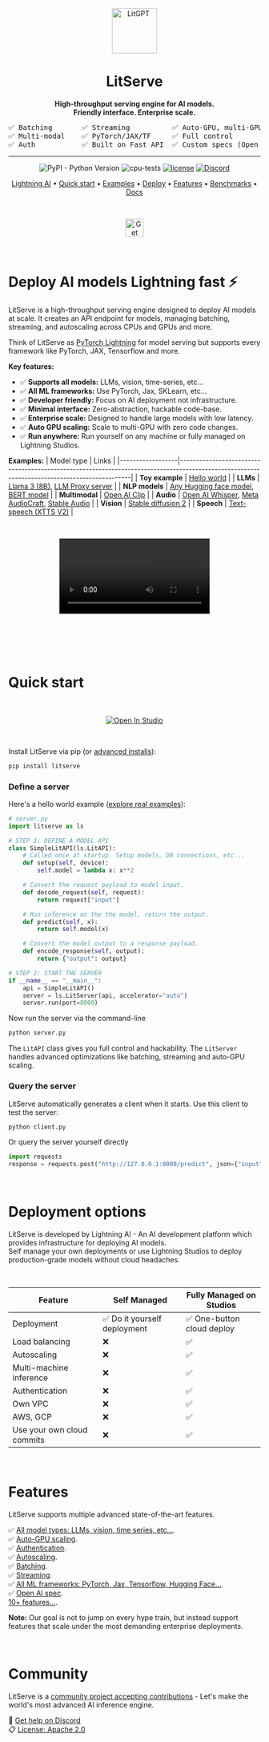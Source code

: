 <div align="center">
<img src="https://pl-bolts-doc-images.s3.us-east-2.amazonaws.com/app-2/litserveLogo.png" alt="LitGPT" height="90px"/>

# LitServe

**High-throughput serving engine for AI models.    
Friendly interface. Enterprise scale.**

<pre>
✅ Batching       ✅ Streaming          ✅ Auto-GPU, multi-GPU   
✅ Multi-modal    ✅ PyTorch/JAX/TF     ✅ Full control          
✅ Auth           ✅ Built on Fast API  ✅ Custom specs (Open AI)
</pre>



---

![PyPI - Python Version](https://img.shields.io/pypi/pyversions/litserve)
![cpu-tests](https://github.com/Lightning-AI/litserve/actions/workflows/ci-testing.yml/badge.svg) [![license](https://img.shields.io/badge/License-Apache%202.0-blue.svg)](https://github.com/Lightning-AI/litserve/blob/main/LICENSE) [![Discord](https://img.shields.io/discord/1077906959069626439?label=Get%20Help%20on%20Discord)](https://discord.gg/VptPCZkGNa)


<p align="center">
  <a href="https://lightning.ai/">Lightning AI</a> •
  <a href="#quick-start">Quick start</a> •
  <a href="#deploy-AI-models-lightning-fast-">Examples</a> •
  <a href="#deployment-options">Deploy</a> •
  <a href="#features">Features</a> •
  <a href="https://lightning.ai/docs/litserve/home/benchmarks">Benchmarks</a> •
  <a href="https://lightning.ai/docs/litserve">Docs</a>
</p>

<p align="center">

&nbsp;
  
<a target="_blank" href="https://lightning.ai/docs/litserve/home">
  <img src="https://pl-bolts-doc-images.s3.us-east-2.amazonaws.com/app-2/get-started-badge.svg" height="36px" alt="Get started"/>
</a>

</p>

</div>

&nbsp;

# Deploy AI models Lightning fast ⚡
LitServe is a high-throughput serving engine designed to deploy AI models at scale. It creates an API endpoint for models, managing batching, streaming, and autoscaling across CPUs and GPUs and more.

Think of LitServe as [PyTorch Lightning](https://github.com/Lightning-AI/pytorch-lightning) for model serving but supports every framework like PyTorch, JAX, Tensorflow and more.

**Key features:**
- ✅ **Supports all models:** LLMs, vision, time-series, etc...
- ✅ **All ML frameworks:** Use PyTorch, Jax, SKLearn, etc...
- ✅ **Developer friendly:** Focus on AI deployment not infrastructure.    
- ✅ **Minimal interface:** Zero-abstraction, hackable code-base.     
- ✅ **Enterprise scale:** Designed to handle large models with low latency.
- ✅ **Auto GPU scaling:** Scale to multi-GPU with zero code changes.    
- ✅ **Run anywhere:** Run yourself on any machine or fully managed on Lightning Studios.     

**Examples:**
| Model type         | Links                                                                                                                                       |
|------------------|---------------------------------------------------------------------------------------------------------------------------------------------|
| **Toy example** | [Hello world](#define-a-server)                                                                                                              |
| **LLMs**        | [Llama 3 (8B)](https://lightning.ai/lightning-ai/studios/openai-fault-tolerant-proxy-server), [LLM Proxy server](https://lightning.ai/lightning-ai/studios/deploy-a-voice-clone-api-coqui-xtts-v2-model) |
| **NLP models**  | [Any Hugging face model](https://lightning.ai/lightning-ai/studios/deploy-any-hugging-face-model-instantly), [BERT model](https://lightning.ai/lightning-ai/studios/deploy-a-hugging-face-bert-model) |
| **Multimodal**  | [Open AI Clip](https://lightning.ai/lightning-ai/studios/deploy-open-ai-clip-with-litserve)                                                   |
| **Audio**       | [Open AI Whisper](https://lightning.ai/lightning-ai/studios/deploy-open-ai-s-whisper-model), [Meta AudioCraft](https://lightning.ai/lightning-ai/studios/deploy-an-music-generation-api-with-meta-s-audio-craft), [Stable Audio](https://lightning.ai/lightning-ai/studios/deploy-an-audio-generation-api) |
| **Vision**      | [Stable diffusion 2](https://lightning.ai/lightning-ai/studios/deploy-a-private-api-for-stable-diffusion-2)                                   |
| **Speech**      | [Text-speech (XTTS V2)](https://lightning.ai/lightning-ai/studios/deploy-a-voice-clone-api-coqui-xtts-v2-model)                               |

&nbsp;

<div align="center" style="height: 200">
<video src="https://github.com/Lightning-AI/LitServe/assets/3640001/883b54bd-e54e-497a-8a29-0431abd77695" />
</div>

&nbsp;

# Quick start

&nbsp;

<div align="center">
<a target="_blank" href="https://lightning.ai/lightning-ai/studios/litserve-hello-world">
  <img src="https://pl-bolts-doc-images.s3.us-east-2.amazonaws.com/app-2/deploy-on-studios.svg" alt="Open In Studio"/>
</a>
</div>

&nbsp;

Install LitServe via pip (or [advanced installs](https://lightning.ai/docs/litserve/home/install)):

```bash
pip install litserve
```
    
### Define a server    
Here's a hello world example ([explore real examples](https://lightning.ai/docs/litserve/examples)):

```python
# server.py
import litserve as ls

# STEP 1: DEFINE A MODEL API
class SimpleLitAPI(ls.LitAPI):
    # Called once at startup. Setup models, DB connections, etc...
    def setup(self, device):
        self.model = lambda x: x**2  

    # Convert the request payload to model input.
    def decode_request(self, request):
        return request["input"] 

    # Run inference on the the model, return the output.
    def predict(self, x):
        return self.model(x) 

    # Convert the model output to a response payload.
    def encode_response(self, output):
        return {"output": output} 

# STEP 2: START THE SERVER
if __name__ == "__main__":
    api = SimpleLitAPI()
    server = ls.LitServer(api, accelerator="auto")
    server.run(port=8000)
```

Now run the server via the command-line

```bash
python server.py
```

The `LitAPI` class gives you full control and hackability. The `LitServer` handles advanced optimizations like batching, streaming and auto-GPU scaling.   
    
### Query the server
LitServe automatically generates a client when it starts. Use this client to test the server:

```bash
python client.py
```

Or query the server yourself directly
```python
import requests
response = requests.post("http://127.0.0.1:8000/predict", json={"input": 4.0})
```

&nbsp;

# Deployment options    
LitServe is developed by Lightning AI - An AI development platform which provides infrastructure for deploying AI models.    
Self manage your own deployments or use Lightning Studios to deploy production-grade models without cloud headaches.    

&nbsp;

| Feature                          | Self Managed                      | Fully Managed on Studios            |
|----------------------------------|-----------------------------------|-------------------------------------|
| Deployment                       | ✅ Do it yourself deployment       | ✅ One-button cloud deploy           |
| Load balancing                   | ❌                                | ✅                                  |
| Autoscaling                      | ❌                                | ✅                                  |
| Multi-machine inference          | ❌                                | ✅                                  |
| Authentication                   | ❌                                | ✅                                  |
| Own VPC                          | ❌                                | ✅                                  |
| AWS, GCP                         | ❌                                | ✅                                  |
| Use your own cloud commits       | ❌                                | ✅                                  |


&nbsp;

# Features
LitServe supports multiple advanced state-of-the-art features.

✅ [All model types: LLMs, vision, time series, etc...](https://lightning.ai/docs/litserve/examples).        
✅ [Auto-GPU scaling](https://lightning.ai/docs/litserve/features/gpu-inference).    
✅ [Authentication](https://lightning.ai/docs/litserve/features/authentication).    
✅ [Autoscaling](https://lightning.ai/docs/litserve/features/autoscaling).    
✅ [Batching](https://lightning.ai/docs/litserve/features/batching).    
✅ [Streaming](https://lightning.ai/docs/litserve/features/streaming).    
✅ [All ML frameworks: PyTorch, Jax, Tensorflow, Hugging Face...](https://lightning.ai/docs/litserve/features/full-control).        
✅ [Open AI spec](https://lightning.ai/docs/litserve/features/open-ai-spec).    
[10+ features...](https://lightning.ai/docs/litserve/features).    

**Note:** Our goal is not to jump on every hype train, but instead support features that scale
under the most demanding enterprise deployments.

&nbsp;

# Community
LitServe is a [community project accepting contributions](https://lightning.ai/docs/litserve/community) - Let's make the world's most advanced AI inference engine.

💬 [Get help on Discord](https://discord.com/invite/XncpTy7DSt)    
📋 [License: Apache 2.0](https://github.com/Lightning-AI/litserve/blob/main/LICENSE)    
